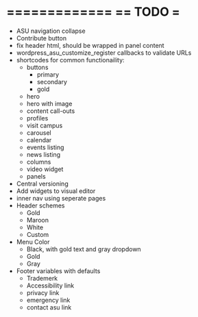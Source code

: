 =============
== TODO     =
=============

- ASU navigation collapse
- Contribute button
- fix header html, should be wrapped in panel content
- wordpress_asu_customize_register callbacks to validate URLs
- shortcodes for common functionaility:
  - buttons
    - primary
    - secondary
    - gold
  - hero
  - hero with image
  - content call-outs
  - profiles
  - visit campus
  - carousel
  - calendar
  - events listing
  - news listing
  - columns
  - video widget
  - panels
- Central versioning
- Add widgets to visual editor
- inner nav using seperate pages
- Header schemes
  - Gold
  - Maroon
  - White
  - Custom
- Menu Color
  - Black, with gold text and gray dropdown
  - Gold
  - Gray
- Footer variables with defaults
  - Trademerk
  - Accessibility link
  - privacy link
  - emergency link
  - contact asu link 